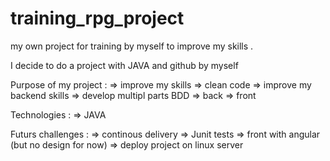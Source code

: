 # training_rpg_project
my own project for training by myself to improve my skills .

I decide to do a project with JAVA and github by myself

Purpose of my project :
  => improve my skills
  => clean code
  => improve my backend skills
  => develop multipl parts BDD => back => front
  

Technologies : 
  => JAVA
 
Futurs challenges :
    => continous delivery
    => Junit tests
    => front with angular (but no design for now)
    => deploy project on linux server
